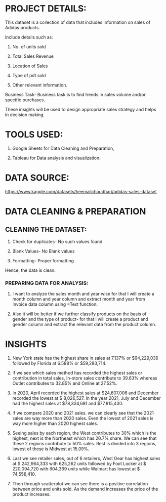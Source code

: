 # PROJECT DETAILS:

This dataset is a collection of data that includes information on sales of Adidas products.

Include details such as:

1. No. of units sold

2. Total Sales Revenue

3. Location of Sales

4. Type of pdt sold

5. Other relevant information.

Business Task- Business task is to find trends in sales volume and/or specific purchases.

These insights will be used to design appropriate sales strategy and helps in decision making.

# TOOLS USED:

1. Google Sheets for Data Cleaning and Preparation,
  
2. Tableau for Data analysis and visualization.

# DATA SOURCE: 

  https://www.kaggle.com/datasets/heemalichaudhari/adidas-sales-dataset

# DATA CLEANING & PREPARATION

## CLEANING THE DATASET:

1. Check for duplicates- No such values found

2. Blank Values- No Blank values

3. Formatting- Proper formatting

Hence, the data is clean.

### PREPARING DATA FOR ANALYSIS:

1. I want to analyze the sales month and year wise for that I will create a month column and year column and extract month and year from Invoice data column using =Text function.

2. Also it will be better if we further classify products on the basis of gender and the type of product- for that i will create a product and gender column and extract the relevant data from the product column.


# INSIGHTS

1. New York state has the highest share in sales at 7.137% or $64,229,039 followed by Florida at 6.588% or $59,283,714.

2. If we see which sales method has recorded the highest sales or contribution in total sales, In-store sales contribute to 39.63% whereas Outlet contributes to 32.85% and Online at 27.52%.

3. In 2020, April recorded the highest sales at $24,607,006 and December recorded the lowest at $ 8,026,527. In the year 2021, July and December had the highest sales at $78,334,681 and $77,815,430.

4. If we compare 2020 and 2021 sales. we can clearly see that the 2021 sales are way more than 2020 sales. Even the lowest of 2021 sales is way more higher than 2020 highest sales.

5. Seeing sales by each region, the West contributes to 30% which is the highest, next is the Northeast which has 20.7% share. We can see that these 2 regions contribute to 50% sales. Rest is divided into 3 
   regions, lowest of these is Midwest at 15.09%.

6. Last we see retailer sales, out of 6 retailers, West Gear has highest sales at $ 242,964,333 with 625,262 units followed by Foot Locker at $ 220,094,720 with 604,369 units while Walmart has lowest at $ 
   74,558,410.

7. Then through scatterplot we can see there is a positive correlation between price and units sold. As the demand increases the price of the product increases.






   



